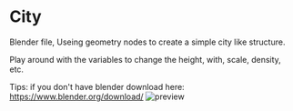 # City
Blender file, Useing geometry nodes to create a simple city like structure.

Play around with the variables to change the height, with, scale, density, etc.

Tips: if you don't have blender download here: https://www.blender.org/download/
![preview](https://github.com/S0L0STUDI0/City/assets/147620785/a9d3b385-2ca6-4b45-8d9c-8e4e33e5bea5)
